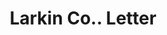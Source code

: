 ---
doi: 10.7916/D8P570JS
date_other: '1917'
date_other_textual: '1917'
form: correspondence
genre:
- Letters (correspondence)
name:
- Larkin Co.
object_in_context_url: https://biggert.cul.columbia.edu/items/view/ave_biggert_00893
subject_hierarchical_geographic:
- Buffalo, New York, United States
subject_name:
- Larkin Co.
title: Larkin Co.. Letter
sort_title: Larkin Co.. Letter
call_number: ave_biggert_00893
coordinates:
- 42.90472222222222,-78.84944444444444
pid: ave_biggert_00893
identifiers: ave_biggert_00893
thumbnail: https://derivativo-3.library.columbia.edu/iiif/2/ldpd:345768/full/!256,256/0/native.jpg
permalink: /biggert/ave_biggert_00893/
layout: iiif-image-page
---